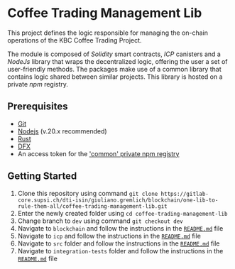 # Coffee Trading Management Lib

This project defines the logic responsible for managing the on-chain operations of the KBC Coffee Trading Project.

The module is composed of _Solidity_ smart contracts, _ICP_ canisters and a _NodeJs_ library that wraps the decentralized logic, offering the user a set of user-friendly methods.
The packages make use of a common library that contains logic shared between similar projects. This library is hosted on a private _npm_ registry.

## Prerequisites

- [Git](https://git-scm.com/)
- [Nodejs](https://nodejs.org/en) (v.20.x recommended)
- [Rust](https://www.rust-lang.org/tools/install)
- [DFX](https://sdk.dfinity.org/docs/quickstart/local-quickstart.html)
- An access token for the ['common' private npm registry](https://gitlab-core.supsi.ch/dti-isin/giuliano.gremlich/blockchain/one_lib_to_rule_them_all)

## Getting Started

1. Clone this repository using command `git clone https://gitlab-core.supsi.ch/dti-isin/giuliano.gremlich/blockchain/one-lib-to-rule-them-all/coffee-trading-management-lib.git`
2. Enter the newly created folder using `cd coffee-trading-management-lib`
3. Change branch to `dev` using command `git checkout dev`
4. Navigate to `blockchain` and follow the instructions in the [`README.md`](blockchain/README.md) file
5. Navigate to `icp` and follow the instructions in the [`README.md`](icp/README.md) file
6. Navigate to `src` folder and follow the instructions in the [`README.md`](src/README.md) file
7. Navigate to `integration-tests` folder and follow the instructions in the [`README.md`](integration-tests/README.md) file

